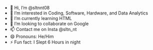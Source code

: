 - 👋 Hi, I’m @sltnnt08
- 👀 I’m interested in Coding, Software, Hardware, and Data Analytics
- 🌱 I’m currently learning HTML
- 💞️ I’m looking to collaborate on Google
- 📫 Contact me on Insta @sltn_nt
- 😄 Pronouns: He/Him
- ⚡ Fun fact: I Slept 6 Hours in night

<!---
sltnnt08/sltnnt08 is a ✨ special ✨ repository because its `README.md` (this file) appears on your GitHub profile.
You can click the Preview link to take a look at your changes.
--->
